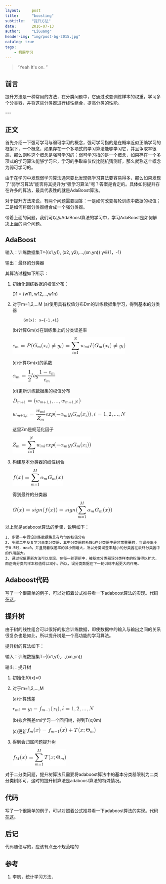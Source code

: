 ```yaml
---
layout:     post
title:      "boosting"
subtitle:   "提升方法"
date:       2016-07-13
author:     "LiGuang"
header-img: "img/post-bg-2015.jpg"
catalog: true
tags:
    - 机器学习
---
```


> “Yeah It's on. ”


## 前言
提升方法是一种常用的方法，在分类问题中，它通过改变训练样本的权重，学习多个分类器，并将这些分类器进行线性组合，提高分类的性能。

<p id = "build"></p>
---

## 正文
首先介绍一下强可学习与弱可学习的概念，强可学习指的是在概率近似正确学习的框架下，一个概念，如果存在一个多项式的学习算法能够学习它，并且争取率很高，那么则称这个概念是强可学习的；弱可学习指的是一个概念，如果存在一个多项式的学习算法能够学习它，学习的争取率仅仅比随机猜测好，那么就称这个概念为弱可学习的。

由于在学习中发现弱学习算法通常要比发现强学习算法要容易得多，那么如果发现了“弱学习算法”能否将其提升为“强学习算法”呢？答案是肯定的。具体如何提升存在许多的算法，最具代表性的就是AdaBoost算法。

对于提升方法来说，有两个问题需要回答：一是如何改变每轮训练中数据的权值；二是如何将弱分类器组合成一个强分类器。

带着上面的问题，我们可以从AdaBoost算法的学习中，学习AdaBoost是如何解决上面的两个问题。

## AdaBoost

输入：训练数据集T={(x1,y1), (x2, y2),...,(xn,yn)} y∈{1，-1}

输出：最终的分类器

其算法过程如下所示：

1. 初始化训练数据的权值分布：
	
	D1 = {w11, w12,...,w1n}

2. 对于m=1,2,...M
	(a)使用具有权值分布Dm的训练数据集学习，得到基本的分类器
			
			Gm(x): x→{-1,+1}

	(b)计算Gm(x)在训练集上的分类误差率

	![](https://raw.githubusercontent.com/CoolIceFire/CoolIceFire.github.io/master/img/20160714/1.gif)

	(c)计算Gm(x)的系数

	![](https://raw.githubusercontent.com/CoolIceFire/CoolIceFire.github.io/master/img/20160714/2.gif)

	(d)更新训练数据集的权值分布
	
	![](https://raw.githubusercontent.com/CoolIceFire/CoolIceFire.github.io/master/img/20160714/3.gif)

	![](https://raw.githubusercontent.com/CoolIceFire/CoolIceFire.github.io/master/img/20160714/4.gif)

	这里Zm是规范化因子
	
	![](https://raw.githubusercontent.com/CoolIceFire/CoolIceFire.github.io/master/img/20160714/5.gif)

3. 构建基本分类器的线性组合

	![](https://raw.githubusercontent.com/CoolIceFire/CoolIceFire.github.io/master/img/20160714/6.gif)

	得到最终的分类器

	![](https://raw.githubusercontent.com/CoolIceFire/CoolIceFire.github.io/master/img/20160714/7.gif)

以上就是adaboost算法的步骤，说明如下：

	1. 步骤一中假设训练数据集具有均匀的权值分布
	2. 步骤二中反复学习基本分类器，其中分类器的系数α在分类器中是非常重要的，当误差率小于0.5时，α>=0，并且随着误差率的减小而增大，所以分类误差率越小的分类器在最终分类器中的作用越大。
	3. 通过权值更新方法可以发现，在每一轮更新中，被基本分类器误分类样本的权值得以扩大，而正确分类的样本权值得以减小。所以，误分类数据在下一轮训练中起更大的作用。

## Adaboost代码

写了一个很简单的例子，可以对照着公式推导看一下adaboost算法的实现。代码[在这](https://github.com/CoolIceFire/ML/blob/master/AdaBoost/AdaBoost.cpp)。

## 提升树

由于树的线性组合可以很好的拟合训练数据，即使数据中的输入与输出之间的关系很复杂也是如此，所以提升树是一个高功能的学习算法。

提升树的算法如下：

输入：训练数据集T={(x1,y1),...,(xn,yn)}

输出：提升树

1. 初始化f0(x)=0
2. 对于m=1,2,...,M
	
	(a)计算残差

	![](https://raw.githubusercontent.com/CoolIceFire/CoolIceFire.github.io/master/img/20160714/8.gif)

	(b)拟合残差rmi学习一个回归树，得到T(x;θm)

	(c)更新![](https://raw.githubusercontent.com/CoolIceFire/CoolIceFire.github.io/master/img/20160714/9.gif)

3. 得到会归属问题提升树

	![](https://raw.githubusercontent.com/CoolIceFire/CoolIceFire.github.io/master/img/20160714/10.gif)

对于二分类问题，提升树算法只需要将adaboost算法中的基本分类器限制为二类分类树即可，这时的提升树算法是adaboost算法的特殊情况。

## 代码

写了一个很简单的例子，可以对照着公式推导看一下adaboost算法的实现。代码[在这](https://github.com/CoolIceFire/ML/blob/master/AdaBoost/BoostingTree.cpp)。

## 后记

代码随便写的，应该有点丑不规范啥的

## 参考

1. 李航，统计学习方法．